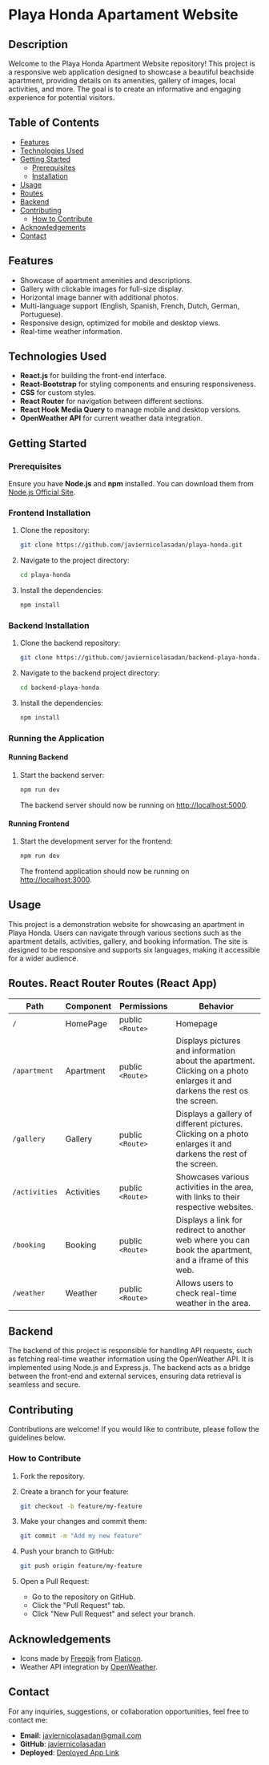 # Playa Honda Apartament Website


## Description

Welcome to the Playa Honda Apartment Website repository! This project is a responsive web application designed to showcase a beautiful beachside apartment, providing details on its amenities, gallery of images, local activities, and more. The goal is to create an informative and engaging experience for potential visitors.

## Table of Contents

- [Features](#features)
- [Technologies Used](#technologies-used)
- [Getting Started](#getting-started)
  - [Prerequisites](#prerequisites)
  - [Installation](#installation)
- [Usage](#usage)
- [Routes](#Routes.React-Router-Routes-(React-App))
- [Backend](#Backend)
- [Contributing](#contributing)
  - [How to Contribute](#how-to-contribute)
- [Acknowledgements](#acknowledgements)
- [Contact](#contact)

## Features

- Showcase of apartment amenities and descriptions.
- Gallery with clickable images for full-size display.
- Horizontal image banner with additional photos.
- Multi-language support (English, Spanish, French, Dutch, German, Portuguese).
- Responsive design, optimized for mobile and desktop views.
- Real-time weather information.

## Technologies Used

- **React.js** for building the front-end interface.
- **React-Bootstrap** for styling components and ensuring responsiveness.
- **CSS** for custom styles.
- **React Router** for navigation between different sections.
- **React Hook Media Query** to manage mobile and desktop versions.
- **OpenWeather API** for current weather data integration.

## Getting Started

### Prerequisites

Ensure you have **Node.js** and **npm** installed. You can download them from [Node.js Official Site](https://nodejs.org/).

### Frontend Installation

1. Clone the repository:

   ```sh
   git clone https://github.com/javiernicolasadan/playa-honda.git
   ```

2. Navigate to the project directory:

   ```sh
   cd playa-honda
   ```

3. Install the dependencies:

   ```sh
   npm install
   ```

### Backend Installation

1. Clone the backend repository:

   ```sh
   git clone https://github.com/javiernicolasadan/backend-playa-honda.git
   ```

2. Navigate to the backend project directory:

   ```sh
   cd backend-playa-honda
   ```

3. Install the dependencies:

   ```sh
   npm install
   ```
### Running the Application

#### Running Backend

1. Start the backend server:

   ```sh
   npm run dev
   ```

   The backend server should now be running on [http://localhost:5000](http://localhost:5000).

#### Running Frontend

1. Start the development server for the frontend:

   ```sh
   npm run dev
   ```

   The frontend application should now be running on [http://localhost:3000](http://localhost:3000).

## Usage

This project is a demonstration website for showcasing an apartment in Playa Honda. Users can navigate through various sections such as the apartment details, activities, gallery, and booking information. The site is designed to be responsive and supports six languages, making it accessible for a wider audience.

## Routes. React Router Routes (React App)

| Path                    | Component           | Permissions                | Behavior                                                      |
| ----------------------- | ------------------- | -------------------------- | ------------------------------------------------------------- |
| `/`                     | HomePage            | public `<Route>`           | Homepage                                                     |
|`/apartment`             | Apartment            | public `<Route>`          | Displays pictures and information about the apartment. Clicking on a photo enlarges it and darkens the rest os the screen. 
| `/gallery`               | Gallery              | public `<Route>`           | Displays a gallery of different pictures. Clicking on a photo enlarges it and darkens the rest of the screen.    |
| `/activities`                | Activities               | public `<Route>`           | Showcases various activities in the area, with links to their respective websites.   |
| `/booking`              | Booking             | public `<Route>` | Displays a link for redirect to another web where you can book the apartment, and a iframe of this web.                  |
| `/weather`             | Weather            | public `<Route>` | Allows users to check real-time weather in the area.                                       |

## Backend

The backend of this project is responsible for handling API requests, such as fetching real-time weather information using the OpenWeather API. It is implemented using Node.js and Express.js. The backend acts as a bridge between the front-end and external services, ensuring data retrieval is seamless and secure.

## Contributing

Contributions are welcome! If you would like to contribute, please follow the guidelines below.

### How to Contribute

1. Fork the repository.
2. Create a branch for your feature:

   ```sh
   git checkout -b feature/my-feature
   ```

3. Make your changes and commit them:

   ```sh
   git commit -m "Add my new feature"
   ```

4. Push your branch to GitHub:

   ```sh
   git push origin feature/my-feature
   ```

5. Open a Pull Request:

   - Go to the repository on GitHub.
   - Click the "Pull Request" tab.
   - Click "New Pull Request" and select your branch.
  
## Acknowledgements

- Icons made by [Freepik](https://www.flaticon.com/authors/freepik) from [Flaticon](https://www.flaticon.com/).
- Weather API integration by [OpenWeather](https://openweathermap.org/).

## Contact

For any inquiries, suggestions, or collaboration opportunities, feel free to contact me:

- **Email**: [javiernicolasadan@gmail.com](mailto:javiernicolasadan@gmail.com)
- **GitHub**: [javiernicolasadan](https://github.com/javiernicolasadan)
- **Deployed**: [Deployed App Link](https://playa-honda.vercel.app/) 











